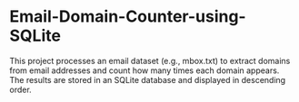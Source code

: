 # Email-Domain-Counter-using-SQLite
This project processes an email dataset (e.g., mbox.txt) to extract domains from email addresses and count how many times each domain appears. The results are stored in an SQLite database and displayed in descending order.

